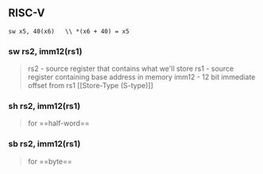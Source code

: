 ## RISC-V
```RISC-V
sw x5, 40(x6)   \\ *(x6 + 40) = x5
```

### sw rs2, imm12(rs1)
>rs2 - source register that contains what we'll store
>rs1 - source register containing base address in memory
>imm12 - 12 bit immediate offset from rs1
>[[Store-Type (S-type)]] 

### sh rs2, imm12(rs1)
>for ==half-word==


### sb rs2, imm12(rs1)
>for ==byte== 



